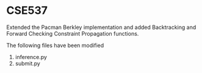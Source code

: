 # CSE537
Extended the Pacman Berkley implementation and added Backtracking and Forward Checking Constraint Propagation functions.

The following files have been modified
1. inference.py
2. submit.py
